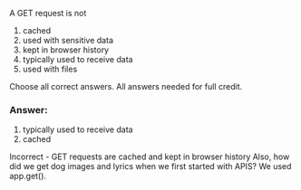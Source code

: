 A GET request is not 

1. cached
1. used with sensitive data
1. kept in browser history
1. typically used to receive data
1. used with files

Choose all correct answers. All answers needed for full credit.

### Answer:

1. typically used to receive data
1. cached

Incorrect - GET requests are cached and kept in browser history
Also, how did we get dog images and lyrics when we first started with APIS? We used app.get().

